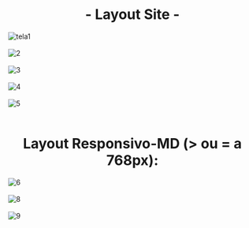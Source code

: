 # <div align="center"> - Layout Site - </div>
![tela1](https://user-images.githubusercontent.com/86329011/205414787-0435c150-46c6-4eff-b392-24a3c0b6791c.PNG)<br><br>
![2](https://user-images.githubusercontent.com/86329011/205414791-45510978-58e2-4554-9475-a2628e2736f8.PNG)<br><br>
![3](https://user-images.githubusercontent.com/86329011/205414793-da383f61-dfb5-46e1-b4d9-a5e261f2a0c9.PNG)<br><br>
![4](https://user-images.githubusercontent.com/86329011/205414794-b17bc732-da2a-4b1d-a9cc-941c48d58f81.PNG)<br><br>
![5](https://user-images.githubusercontent.com/86329011/205414796-36eb3d72-270f-44d4-937d-da4e413cf3d8.PNG)<br><br>
# <div align="center"> Layout Responsivo-MD (> ou = a 768px): </div>
![6](https://user-images.githubusercontent.com/86329011/205414798-21497e7d-68fd-4b83-9af6-9f73c812001c.PNG)<br><br>
![8](https://user-images.githubusercontent.com/86329011/205414800-303f113d-b995-4923-a187-6730d07b9c2d.PNG)<br><br>
![9](https://user-images.githubusercontent.com/86329011/205414802-4d343965-67b7-42ba-8566-1447e415d277.PNG)<br><br>

